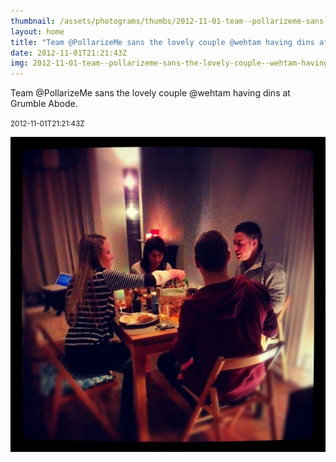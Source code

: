 ```yaml
---
thumbnail: /assets/photograms/thumbs/2012-11-01-team--pollarizeme-sans-the-lovely-couple--wehtam-having-dins-at-grumble-abode-.jpg
layout: home
title: "Team @PollarizeMe sans the lovely couple @wehtam having dins at Grumble Abode."
date: 2012-11-01T21:21:43Z
img: 2012-11-01-team--pollarizeme-sans-the-lovely-couple--wehtam-having-dins-at-grumble-abode-.jpg
---
```


Team @PollarizeMe sans the lovely couple @wehtam having dins at Grumble Abode.

<small>2012-11-01T21:21:43Z</small>

![Team @PollarizeMe sans the lovely couple @wehtam having dins at Grumble Abode.](/assets/photograms/original/2012-11-01-team--pollarizeme-sans-the-lovely-couple--wehtam-having-dins-at-grumble-abode-.jpg)
